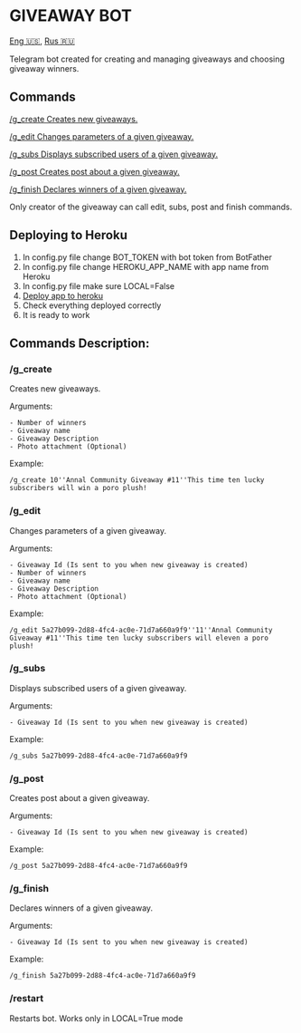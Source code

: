 # GIVEAWAY BOT
[Eng 🇺🇸](https://github.com/dkjfo-lib/Tg_GiveawayBot/blob/main/README.md),
[Rus 🇷🇺](https://github.com/dkjfo-lib/Tg_GiveawayBot/blob/main/README_ru.md)

Telegram bot created for creating and managing giveaways and choosing giveaway winners.

## Commands 

[/g_create   Creates new giveaways.](https://github.com/dkjfo-lib/Tg_GiveawayBot#g_create)

[/g_edit     Changes parameters of a given giveaway.](https://github.com/dkjfo-lib/Tg_GiveawayBot#g_edit)

[/g_subs     Displays subscribed users of a given giveaway.](https://github.com/dkjfo-lib/Tg_GiveawayBot#g_subs)

[/g_post     Creates post about a given giveaway.](https://github.com/dkjfo-lib/Tg_GiveawayBot#g_post)

[/g_finish   Declares winners of a given giveaway.](https://github.com/dkjfo-lib/Tg_GiveawayBot#g_finish)

Only creator of the giveaway can call edit, subs, post and finish commands.

## Deploying to Heroku

1. In config.py file change BOT_TOKEN with bot token from BotFather
1. In config.py file change HEROKU_APP_NAME with app name from Heroku
1. In config.py file make sure LOCAL=False
1. [Deploy app to heroku](https://towardsdatascience.com/how-to-deploy-a-telegram-bot-using-heroku-for-free-9436f89575d2)
1. Check everything deployed correctly
1. It is ready to work

## Commands Description:

### /g_create 
Creates new giveaways.

Arguments:

    - Number of winners
    - Giveaway name
    - Giveaway Description
    - Photo attachment (Optional)

Example:

`/g_create 10''Annal Community Giveaway #11''This time ten lucky subscribers will win a poro plush!`
    

### /g_edit 
Changes parameters of a given giveaway. 

Arguments:

    - Giveaway Id (Is sent to you when new giveaway is created)
    - Number of winners
    - Giveaway name
    - Giveaway Description
    - Photo attachment (Optional) 

Example:

`/g_edit 5a27b099-2d88-4fc4-ac0e-71d7a660a9f9''11''Annal Community Giveaway #11''This time ten lucky subscribers will eleven a poro plush!`

### /g_subs 
Displays subscribed users of a given giveaway. 

Arguments:

    - Giveaway Id (Is sent to you when new giveaway is created)

Example:

`/g_subs 5a27b099-2d88-4fc4-ac0e-71d7a660a9f9`

### /g_post 
Creates post about a given giveaway.

Arguments:

    - Giveaway Id (Is sent to you when new giveaway is created)

Example:

`/g_post 5a27b099-2d88-4fc4-ac0e-71d7a660a9f9`
    
### /g_finish 
Declares winners of a given giveaway.

Arguments:

    - Giveaway Id (Is sent to you when new giveaway is created)

Example:

`/g_finish 5a27b099-2d88-4fc4-ac0e-71d7a660a9f9`

### /restart 
Restarts bot. Works only in LOCAL=True mode